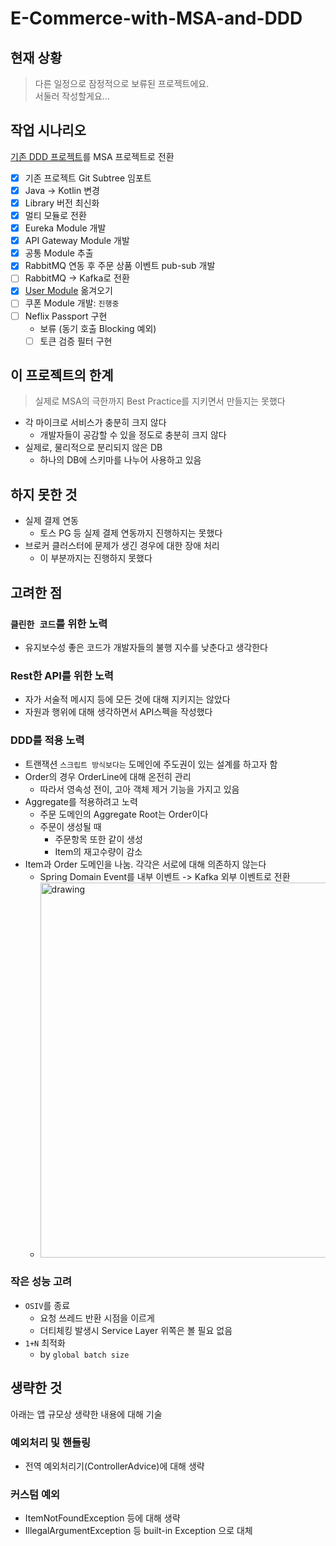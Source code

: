 # E-Commerce-with-MSA-and-DDD

## 현재 상황

> 다른 일정으로 잠정적으로 보류된 프로젝트에요.  
> 서둘러 작성할게요...

## 작업 시나리오

[기존 DDD 프로젝트](https://github.com/progress0407/code-review-simple-orders)를 MSA 프로젝트로 전환

- [x] 기존 프로젝트 Git Subtree 임포트
- [x] Java -> Kotlin 변경
- [x] Library 버전 최신화
- [x] 멀티 모듈로 전환
- [x] Eureka Module 개발
- [x] API Gateway Module 개발
- [x] 공통 Module 추출
- [x] RabbitMQ 연동 후 주문 상품 이벤트 pub-sub 개발
- [ ] RabbitMQ -> Kafka로 전환
- [x] [User Module](https://github.com/progress0407/intergrated-study/tree/main/0.%20study/1.%20alone/%5BMSA%5D%20Spring%20Cloud%20MicroService/leedowon-msa-project/user-service) 옮겨오기
- [ ] 쿠폰 Module 개발: `진행중`
- [ ] Neflix Passport 구현
  - 보류 (동기 호출 Blocking 예외)
  - [ ] 토큰 검증 필터 구현

## 이 프로젝트의 한계

> 실제로 MSA의 극한까지 Best Practice를 지키면서 만들지는 못했다

- 각 마이크로 서비스가 충분히 크지 않다
  - 개발자들이 공감할 수 있을 정도로 충분히 크지 않다
- 실제로, 물리적으로 분리되지 않은 DB
  - 하나의 DB에 스키마를 나누어 사용하고 있음

## 하지 못한 것

- 실제 결제 연동
  - 토스 PG 등 실제 결제 연동까지 진행하지는 못했다
- 브로커 클러스터에 문제가 생긴 경우에 대한 장애 처리
  - 이 부분까지는 진행하지 못했다

## 고려한 점

### `클린한 코드`를 위한 노력

- 유지보수성 좋은 코드가 개발자들의 불행 지수를 낮춘다고 생각한다


### Rest한 API를 위한 노력

- 자가 서술적 메시지 등에 모든 것에 대해 지키지는 않았다
- 자원과 행위에 대해 생각하면서 API스펙을 작성했다

### **DDD**를 적용 노력

  - 트랜잭션 `스크립트 방식보다는` 도메인에 주도권이 있는 설계를 하고자 함
  - Order의 경우 OrderLine에 대해 온전히 관리
    - 따라서 영속성 전이, 고아 객체 제거 기능을 가지고 있음
  - Aggregate를 적용하려고 노력
    - 주문 도메인의 Aggregate Root는 Order이다
    - 주문이 생성될 때 
      - 주문항목 또한 같이 생성
      - Item의 재고수량이 감소
- Item과 Order 도메인을 나눔. 각각은 서로에 대해 의존하지 않는다
  - Spring Domain Event를 내부 이벤트 -> Kafka 외부 이벤트로 전환
  - <img src="https://user-images.githubusercontent.com/66164361/216045147-4c15d80a-ebfa-4030-85ae-f64f440e0dcd.png" alt="drawing" width="600"/>

### 작은 성능 고려

- `OSIV`를 종료
  - 요청 쓰레드 반환 시점을 이르게
  - 더티체킹 발생시 Service Layer 위쪽은 볼 필요 없음
- `1+N` 최적화
  - by `global batch size`
 
## 생략한 것

아래는 앱 규모상 생략한 내용에 대해 기술

### 예외처리 및 핸들링

- 전역 예외처리기(ControllerAdvice)에 대해 생략

### 커스텀 예외

- ItemNotFoundException 등에 대해 생략
- IllegalArgumentException 등 built-in Exception 으로 대체
